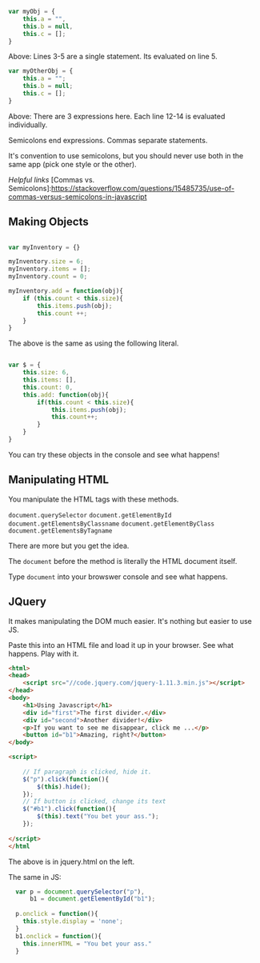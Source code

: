 ```js
var myObj = {
    this.a = "",
    this.b = null,
    this.c = [];
}

```
Above: Lines 3-5 are a single statement. Its evaluated on line 5.

```js
var myOtherObj = {
    this.a = "";
    this.b = null;
    this.c = [];
}

```
Above: There are 3 expressions here. Each line 12-14 is evaluated individually.

Semicolons end expressions. Commas separate statements.

It's convention to use semicolons, but you should never use both in the 
same app (pick one style or the other).

_Helpful links_
[Commas vs. Semicolons]:https://stackoverflow.com/questions/15485735/use-of-commas-versus-semicolons-in-javascript

Making Objects
-----------

```js

var myInventory = {}

myInventory.size = 6;
myInventory.items = [];
myInventory.count = 0;

myInventory.add = function(obj){
    if (this.count < this.size){
        this.items.push(obj);
        this.count ++;
    }
}
```
The above is the same as using the following literal.

```js

var $ = {
    this.size: 6,
    this.items: [],
    this.count: 0,
    this.add: function(obj){
        if(this.count < this.size){
            this.items.push(obj);
            this.count++;
        }
    }
}
```
You can try these objects in the console and see what happens!

Manipulating HTML
-----------------
You manipulate the HTML tags with these methods.

`document.querySelector`
`document.getElementById`
`document.getElementsByClassname`
`document.getElementByClass`
`document.getElementsByTagname`

There are more but you get the idea.

The `document` before the method is literally the HTML document itself. 

Type `document` into your browswer console and see what happens.

JQuery
------
It makes manipulating the DOM much easier. It's nothing but easier to use
JS.

Paste this into an HTML file and load it up in your browser. 
See what happens. Play with it.
```html
<html>
<head>
    <script src="//code.jquery.com/jquery-1.11.3.min.js"></script>
</head>
<body>
    <h1>Using Javascript</h1>
    <div id="first">The first divider.</div>
    <div id="second">Another divider!</div>
    <p>If you want to see me disappear, click me ...</p>
    <button id="b1">Amazing, right?</button>
</body>

<script>
 
    // If paragraph is clicked, hide it.
    $("p").click(function(){
        $(this).hide();
    });
    // If button is clicked, change its text
    $("#b1").click(function(){
        $(this).text("You bet your ass.");
    });
    
</script>
</html
```
The above is in jquery.html on the left.

The same in JS:
```js
  var p = document.querySelector("p"),
      b1 = document.getElementById("b1");
    
  p.onclick = function(){
    this.style.display = 'none';
  }
  b1.onclick = function(){
    this.innerHTML = "You bet your ass."
  }
```

<div style="whatever" display=""></div>
    








